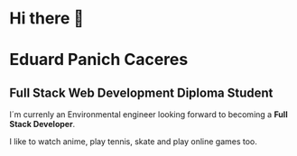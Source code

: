 # Hi there 👋

# Eduard Panich Caceres
## Full Stack Web Development Diploma Student

I´m currenly an Environmental engineer looking forward to becoming a **Full Stack Developer**.


I like to watch anime, play tennis, skate and play online games too.

<!--
**EdPanich/EdPanich** is a ✨ _special_ ✨ repository because its `README.md` (this file) appears on your GitHub profile.

Here are some ideas to get you started:

- 🔭 I’m currently working on ...
- 🌱 I’m currently learning ...
- 👯 I’m looking to collaborate on ...
- 🤔 I’m looking for help with ...
- 💬 Ask me about ...
- 📫 How to reach me: ...
- 😄 Pronouns: ...
- ⚡ Fun fact: ...
-->
